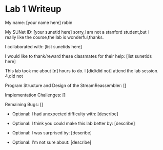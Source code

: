 Lab 1 Writeup
=============

My name: [your name here]
robin

My SUNet ID: [your sunetid here]
sorry,I am not a stanford student,but i really like the course,the lab is wonderful,thanks.

I collaborated with: [list sunetids here]

I would like to thank/reward these classmates for their help: [list sunetids here]

This lab took me about [n] hours to do. I [did/did not] attend the lab session.
4,did not

Program Structure and Design of the StreamReassembler:
[]

Implementation Challenges:
[]

Remaining Bugs:
[]

- Optional: I had unexpected difficulty with: [describe]

- Optional: I think you could make this lab better by: [describe]

- Optional: I was surprised by: [describe]

- Optional: I'm not sure about: [describe]
